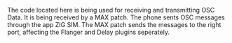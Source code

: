 The code located here is being used for receiving and transmitting OSC Data. It is being received by a MAX patch. 
The phone sents OSC messages through the app ZIG SIM. The MAX patch sends the messages to the right port, affecting the Flanger and Delay plugins seperately. 
 

